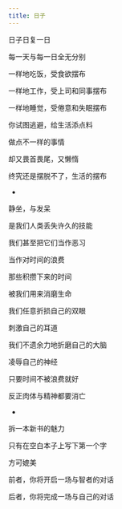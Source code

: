 ```yaml
---
title: 日子
---
```


日子日复一日

每一天与每一日全无分别

一样地吃饭，受食欲摆布

一样地工作，受上司和同事摆布

一样地睡觉，受倦意和失眠摆布

你试图逃避，给生活添点料

做点不一样的事情

却又畏首畏尾，又懒惰

终究还是摆脱不了，生活的摆布

*

静坐，与发呆

是我们人类丢失许久的技能

我们甚至把它们当作恶习

当作对时间的浪费

那些积攒下来的时间

被我们用来消磨生命

我们任意折损自己的双眼

刺激自己的耳道

我们不遗余力地折磨自己的大脑

凌辱自己的神经

只要时间不被浪费就好

反正肉体与精神都要消亡

*

拆一本新书的魅力

只有在空白本子上写下第一个字

方可媲美

前者，你将开启一场与智者的对话

后者，你将完成一场与自己的对话